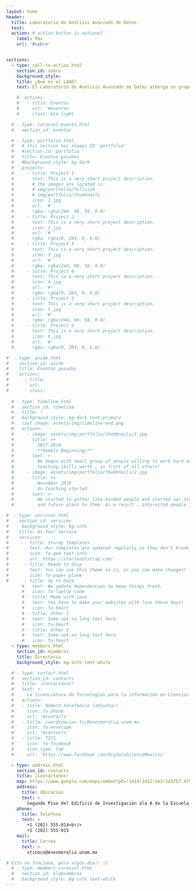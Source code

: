 ```yaml
---
layout: home
header:
  title: Laboratorio de Análisis Avanzado de Datos
  text:  
  action: # action button is optional
    label: Más
    url: '#sobre'


sections:
  - type: call-to-action.html
    section_id: sobre
    background_style: 
    title: ¿Qué es el LAAD?
    text: El Laboratorio de Análisis Avanzado de Datos alberga un grupo de trabajo interdisciplinario enfocado en el uso de algoritmos, modelos matemáticos y métodos computacionales para abordar problemas de distintas disciplinas que involucran el análisis de datos. Mediante técnicas de cómputo inteligente y una infraestructura computacional apropiada, en el LAAD se busca extraer información a partir de los datos y enriquecer la perspectiva que se tiene en problemas complejos que involucran áreas desde la biología hasta las humanidades.

    #  actions:
    #   - title: Eventos
    #     url: '#eventos'
    #     class: btn-light

  # - type: carousel-events.html
  #   section_id: eventos

  # - type: portfolio.html
  #   # this section has always ID 'portfolio'
  #   #section_id: portfolio
  #   title: Eventos pasados
  #   #background_style: bg-dark
  #   projects:
  #     - title: Project 1
  #       text: This is a very short project description.
  #       # the images are located in:
  #       # img/portfolio/fullsize
  #       # img/portfolio/thumbnails
  #       icon: 1.jpg
  #       url: '#'
  #       rgba: rgba(244, 98, 58, 0.8)
  #     - title: Project 2
  #       text: This is a very short project description.
  #       icon: 2.jpg
  #       url: '#'
  #       rgba: rgba(0, 204, 0, 0.8)
  #     - title: Project 3
  #       text: This is a very short project description.
  #       icon: 3.jpg
  #       url: '#'
  #       rgba: rgba(244, 98, 58, 0.8)
  #     - title: Project 4
  #       text: This is a very short project description.
  #       icon: 4.jpg
  #       url: '#'
  #       rgba: rgba(0, 204, 0, 0.8)
  #     - title: Project 5
  #       text: This is a very short project description.
  #       icon: 5.jpg
  #       url: '#'
  #       rgba: rgba(244, 98, 58, 0.8)
  #     - title: Project 6
  #       text: This is a very short project description.
  #       icon: 6.jpg
  #       url: '#'
  #       rgba: rgba(0, 204, 0, 0.8)

#  - type: aside.html
#    section_id: aside
#    title: Eventos pasados
#    actions:
#      - title: 
#        url: 
#        class: 
        
  # - type: timeline.html
  #   section_id: timeline
  #   title: !
  #   background_style: bg-dark text-primary
  #   last_image: assets/img/timeline-end.png
  #   actions:
  #     - image: assets/img/portfolio/thumbnails/1.jpg
  #       title: >+
  #         2017-2018
  #         **Humble Beginnings**
  #       text: >-
  #         We begun with small group of people willing to work hard and make our
  #         teaching skills worth , in front of all others!
  #     - image: assets/img/portfolio/thumbnails/2.jpg
  #       title: >+
  #         November 2019
  #         An Coaching started
  #       text: >-
  #         We started to gather like minded people and started our stategies
  #         and future plans to them. As a result , interested people joined us!

#  - type: services.html
#    section_id: services
#     background_style: bg-info
#    title: At Your Service
#    services:
#      - title: Sturdy Templates
#        text: Our templates are updated regularly so they don't break.
#        icon: fa-gem text-info
#        url: https://startbootstrap.com/
#      - title: Ready to Ship
#        text: You can use this theme as is, or you can make changes!
#        icon: fa-paper-plane
#      - title: Up to Date
      #   text: We update dependencies to keep things fresh.
      #   icon: fa-laptop-code
      # - title: Made with Love
      #   text: You have to make your websites with love these days!
      #   icon: fa-heart
      # - title: Other 1
      #   text: Some not-so long text here.
      #   icon: fa-heart
      # - title: Other 2
      #   text: Some not-so long text here.
      #   icon: fa-heart
  - type: members.html
    section_id: miembros
    title: Directorio
    background_style: bg-info text-white

  # - type: contact.html
  #   section_id: contacts
  #   title: ¡Contáctanos!
  #   text: >-
  #     La licenciatura de Tecnologías para la información en Ciencias está al pendiente de todos los medios para recibir cualquier solicitud.
  #   actions:
  #   - title: Número telefonico (adjuntar)
  #     icon: fa-phone
  #     url: '#contacts'
  #   - title: coordinacion_tic@enesmorelia.unam.mx
  #     icon: fa-envelope
  #     url: '#contacts'
  #   - title: TICS
  #     icon: fa-facebook
  #     icon_type: fab
  #     url: 'https://www.facebook.com/BigdataScienceMexico/'

  - type: address.html
    section_id: contacts
    title: ¡Contáctanos!
    map: https://www.google.com/maps/embed?pb=!1m14!1m12!1m3!1d3757.4791516470136!2d-101.22453838508989!3d19.649553086761397!2m3!1f0!2f0!3f0!3m2!1i1024!2i768!4f13.1!5e0!3m2!1ses-419!2smx!4v1604363774299!5m2!1ses-419!2smx
    address:
      title: Ubicación
      text: >
        Segundo Piso del Edificio de Investigación ala A de la Escuela Nacional de Estudios Superiores de la UNAM Unidad Morelia, Antigua Carretera a Pátzcuaro No. 8701 Col. Ex Hacienda de San José de la Huerta C.P. 58190 Morelia, Michoacán, México 
    phone:
      title: Teléfono
      text: >
        +1 (202) 555-014<br/>
        +1 (202) 555-015
    mail:
      title: Correo
      text: >
        stinoco@enesmorelia.unam.mx 

# Esto no funciona, pero algún día!! :C
  # - type: members-carousel.html
  #   section_id: blamiembros
  #   background_style: bg-info text-white
---
```

